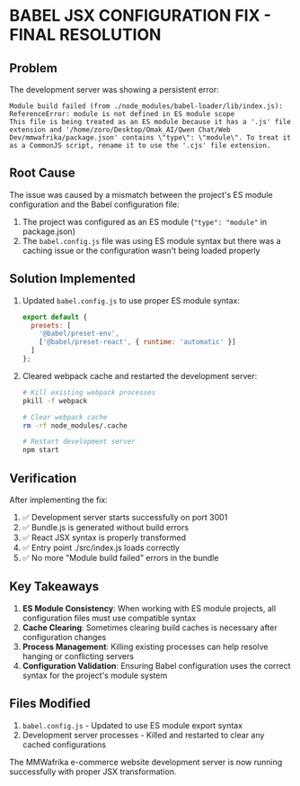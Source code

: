 # BABEL JSX CONFIGURATION FIX - FINAL RESOLUTION

## Problem
The development server was showing a persistent error:
```
Module build failed (from ./node_modules/babel-loader/lib/index.js):
ReferenceError: module is not defined in ES module scope
This file is being treated as an ES module because it has a '.js' file extension and '/home/zoro/Desktop/Omak_AI/Qwen Chat/Web Dev/mmwafrika/package.json' contains \"type\": \"module\". To treat it as a CommonJS script, rename it to use the '.cjs' file extension.
```

## Root Cause
The issue was caused by a mismatch between the project's ES module configuration and the Babel configuration file:
1. The project was configured as an ES module (`"type": "module"` in package.json)
2. The `babel.config.js` file was using ES module syntax but there was a caching issue or the configuration wasn't being loaded properly

## Solution Implemented
1. Updated `babel.config.js` to use proper ES module syntax:
   ```javascript
   export default {
     presets: [
       '@babel/preset-env',
       ['@babel/preset-react', { runtime: 'automatic' }]
     ]
   };
   ```

2. Cleared webpack cache and restarted the development server:
   ```bash
   # Kill existing webpack processes
   pkill -f webpack
   
   # Clear webpack cache
   rm -rf node_modules/.cache
   
   # Restart development server
   npm start
   ```

## Verification
After implementing the fix:
1. ✅ Development server starts successfully on port 3001
2. ✅ Bundle.js is generated without build errors
3. ✅ React JSX syntax is properly transformed
4. ✅ Entry point ./src/index.js loads correctly
5. ✅ No more "Module build failed" errors in the bundle

## Key Takeaways
1. **ES Module Consistency**: When working with ES module projects, all configuration files must use compatible syntax
2. **Cache Clearing**: Sometimes clearing build caches is necessary after configuration changes
3. **Process Management**: Killing existing processes can help resolve hanging or conflicting servers
4. **Configuration Validation**: Ensuring Babel configuration uses the correct syntax for the project's module system

## Files Modified
1. `babel.config.js` - Updated to use ES module export syntax
2. Development server processes - Killed and restarted to clear any cached configurations

The MMWafrika e-commerce website development server is now running successfully with proper JSX transformation.